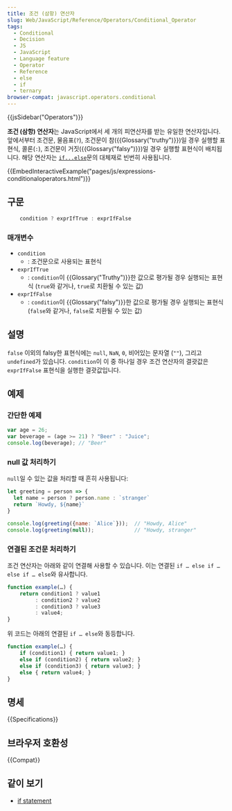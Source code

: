 ```yaml
---
title: 조건 (삼항) 연산자
slug: Web/JavaScript/Reference/Operators/Conditional_Operator
tags:
  - Conditional
  - Decision
  - JS
  - JavaScript
  - Language feature
  - Operator
  - Reference
  - else
  - if
  - ternary
browser-compat: javascript.operators.conditional
---
```

{{jsSidebar("Operators")}}

**조건 (삼항) 연산자**는 JavaScript에서 세 개의 피연산자를 받는 유일한 연산자입니다. 앞에서부터 조건문, 물음표(`?`), 조건문이 참({{Glossary("truthy")}})일 경우 실행할 표현식, 콜론(`:`), 조건문이 거짓({{Glossary("falsy")}})일 경우 실행할 표현식이 배치됩니다. 해당 연산자는 [`if...else`](/ko/docs/Web/JavaScript/Reference/Statements/if...else)문의 대체재로 빈번히 사용됩니다.

{{EmbedInteractiveExample("pages/js/expressions-conditionaloperators.html")}}

## 구문

```js
    condition ? exprIfTrue : exprIfFalse
```

### 매개변수

- `condition`
  - : 조건문으로 사용되는 표현식
- `exprIfTrue`
  - : `condition`이 {{Glossary("Truthy")}}한 값으로 평가될 경우 실행되는 표현식 (`true`와 같거나, `true`로 치환될 수 있는 값)
- `exprIfFalse`
  - : `condition`이 {{Glossary("falsy")}}한 값으로 평가될 경우 실행되는 표현식 (`false`와 같거나, `false`로 치환될 수 있는 값)

## 설명

`false` 이외의 falsy한 표현식에는 `null`, `NaN`, `0`, 비어있는 문자열 (`""`), 그리고 `undefined`가 있습니다. `condition`이 이 중 하나일 경우 조건 연산자의 결괏값은 `exprIfFalse` 표현식을 실행한 결괏값입니다.

## 예제

### 간단한 예제

```js
var age = 26;
var beverage = (age >= 21) ? "Beer" : "Juice";
console.log(beverage); // "Beer"
```

### null 값 처리하기

`null`일 수 있는 값을 처리할 때 흔히 사용됩니다:

```js
let greeting = person => {
  let name = person ? person.name : `stranger`
  return `Howdy, ${name}`
}

console.log(greeting({name: `Alice`}));  // "Howdy, Alice"
console.log(greeting(null));             // "Howdy, stranger"
```

### 연결된 조건문 처리하기

조건 연산자는 아래와 같이 연결해 사용할 수 있습니다. 이는 연결된 `if … else if … else if … else`와 유사합니다.

```js
function example(…) {
    return condition1 ? value1
         : condition2 ? value2
         : condition3 ? value3
         : value4;
}
```

위 코드는 아래의 연결된 `if … else`와 동등합니다.

```js
function example(…) {
    if (condition1) { return value1; }
    else if (condition2) { return value2; }
    else if (condition3) { return value3; }
    else { return value4; }
}
```

## 명세

{{Specifications}}

## 브라우저 호환성

{{Compat}}

## 같이 보기

- [if statement](/ko/docs/Web/JavaScript/Reference/Statements/if...else)
